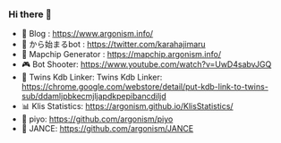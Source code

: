 ### Hi there 👋
- 📔 Blog   : https://www.argonism.info/
- 🦈 から始まるbot : https://twitter.com/karahajimaru
- 🤖 Mapchip Generator : https://mapchip.argonism.info/
- 🎮 Bot Shooter: https://www.youtube.com/watch?v=UwD4sabvJGQ
- 🧩 Twins Kdb Linker: Twins Kdb Linker: https://chrome.google.com/webstore/detail/put-kdb-link-to-twins-sub/ddamljpbkecmjljapdkpepibancdiljd
- 📊 Klis Statistics: https://argonism.github.io/KlisStatistics/
- 🐣 piyo: https://github.com/argonism/piyo 
- 🎌 JANCE: https://github.com/argonism/JANCE

<!--
**argonism/argonism** is a ✨ _special_ ✨ repository because its `README.md` (this file) appears on your GitHub profile.

Here are some ideas to get you started:

- 🔭 I’m currently working on ...
- 🌱 I’m currently learning ...
- 👯 I’m looking to collaborate on ...
- 🤔 I’m looking for help with ...
- 💬 Ask me about ...
- 📫 How to reach me: ...
- 😄 Pronouns: ...
- ⚡ Fun fact: ...
-->
